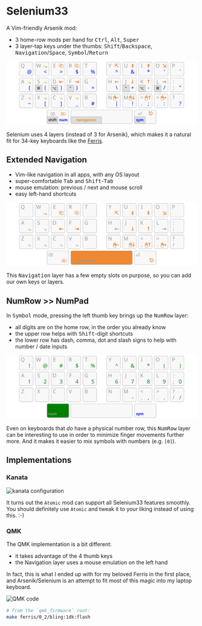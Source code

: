 Selenium33
================================================================================

A Vim-friendly Arsenik mod:

- 3 home-row mods per hand for <kbd>Ctrl</kbd>, <kbd>Alt</kbd>, <kbd>Super</kbd>
- 3 layer-tap keys under the thumbs: <kbd>Shift</kbd>/<kbd>Backspace</kbd>,
<kbd>Navigation</kbd>/<kbd>Space</kbd>, <kbd>Symbol</kbd>/<kbd>Return</kbd>

![base, navigation and sym layers on a 33-key keyboard](img/all.svg)

Selenium uses 4 layers (instead of 3 for Arsenik), which makes it a natural fit
for 34-key keyboards like the [Ferris][34].

[34]: https://github.com/pierrechevalier83/ferris


Extended Navigation
--------------------------------------------------------------------------------

- Vim-like navigation in all apps, with any OS layout
- super-comfortable <kbd>Tab</kbd> and <kbd>Shift</kbd>-<kbd>Tab</kbd>
- mouse emulation: previous / next and mouse scroll
- easy left-hand shortcuts

![Vim navigation layer on a 33-key keyboard](img/navigation.svg)

This <kbd>Navigation</kbd> layer has a few empty slots on purpose, so you can
add our own keys or layers.


NumRow >> NumPad
--------------------------------------------------------------------------------

In <kbd>Symbol</kbd> mode, pressing the left thumb key brings up the
<kbd>NumRow</kbd> layer:

- all digits are on the home row, in the order you already know
- the upper row helps with <kbd>Shift</kbd>-digit shortcuts
- the lower row has dash, comma, dot and slash signs to help with number / date
inputs

![NumRow layer on a 33-key keyboard](img/numrow.svg)

Even on keyboards that *do* have a physical number row, this <kbd>NumRow</kbd>
layer can be interesting to use in order to minimize finger movements further
more. And it makes it easier to mix symbols with numbers (e.g. `[0]`).


Implementations
--------------------------------------------------------------------------------

### Kanata

![kanata configuration](selenium.kbd)

It turns out the `Atomic` mod can support all Selenium33 features smoothly.
You should definitely use `Atomic` and tweak it to your liking instead of using
this. :-)


### QMK

The QMK implementation is a bit different:

- it takes advantage of the 4 thumb keys
- the Navigation layer uses a mouse emulation on the left hand

In fact, this is what I ended up with for my beloved Ferris in the first place,
and Arsenik/Selenium is an attempt to fit most of this magic into my laptop keyboard.

![QMK code](qmk/keyoards/ferris/keymaps/1dk)

```bash
# from the `qmk_firmware` root:
make ferris/0_2/bling:1dk:flash
```
